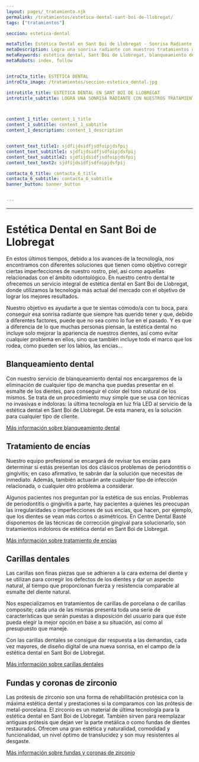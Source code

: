 ```yaml
---
layout: pages/_tratamiento.njk
permalink: /tratamientos/estetica-dental-sant-boi-de-llobregat/
tags: ["tratamientos"]

seccion: estetica-dental

metaTitle: Estética Dental en Sant Boi de Llobregat - Sonrisa Radiante
metaDescription: Logra una sonrisa radiante con nuestros tratamientos de estética dental en Sant Boi de Llobregat. Blanqueamiento, carillas y más.
metaKeywords: estética dental, Sant Boi de Llobregat, blanqueamiento dental, carillas, encías
metaRobots: index, follow


introCta_title: ESTETICA DENTAL
introCta_image: /tratamientos/seccion-estetica_dental.jpg

introtitle_title: ESTÉTICA DENTAL EN SANT BOI DE LLOBREGAT
introtitle_subtitle: LOGRA UNA SONRISA RADIANTE CON NUESTROS TRATAMIENTOS DE BLANQUEAMIENTO, CARILLAS Y MÁS.



content_1_title: content_1_title
content_1_subtitle: content_1_subtitle
content_1_description: content_1_description


content_text_title1: sjdfijdsidfjsdfoipjdsfpij
content_text_subtitle1: sjdfijdsidfjsdfoipjdsfpij
content_text_subtitle2: sjdfijdsidfjsdfoipjdsfpij
content_text_text2: sjdfijdsidfjsdfoipjdsfpij

contacta_6_title: contacta_6_title
contacta_6_subtitle: contacta_6_subtitle
banner_button: banner_button


---
```



___

# Estética Dental en Sant Boi de Llobregat

En estos últimos tiempos, debido a los avances de la tecnología, nos encontramos con diferentes soluciones que tienen como objetivo corregir ciertas imperfecciones de nuestro rostro, piel, así como aquellas relacionadas con el ámbito odontológico. En nuestro centro dental te ofrecemos un servicio integral de estética dental en Sant Boi de Llobregat, donde utilizamos la tecnología más actual del mercado con el objetivo de lograr los mejores resultados.

Nuestro objetivo es ayudarte a que te sientas cómodo/a con tu boca, para conseguir esa sonrisa radiante que siempre has querido tener y que, debido a diferentes factores, puede que no sea como lo fue en el pasado. Y es que a diferencia de lo que muchas personas piensan, la estética dental no incluye solo mejorar la apariencia de nuestros dientes, así como evitar cualquier problema en ellos, sino que también incluye todo el marco que los rodea, como pueden ser los labios, las encías...

## Blanqueamiento dental

Con nuestro servicio de blanqueamiento dental nos encargaremos de la eliminación de cualquier tipo de mancha que puedas presentar en el esmalte de los dientes, para conseguir el color del tono natural de los mismos. Se trata de un procedimiento muy simple que se usa con técnicas no invasivas e indoloras: la última tecnología en luz fría LED al servicio de la estética dental en Sant Boi de Llobregat. De esta manera, es la solución para cualquier tipo de cliente.

[Más información sobre blanqueamiento dental](https://centredentalbaste.com/tratamientos/blanqueamiento-dental/)

## Tratamiento de encías

Nuestro equipo profesional se encargará de revisar tus encías para determinar si estás presentan los dos clásicos problemas de periodontitis o gingivitis; en caso afirmativo, te sabrán dar la solución que necesitas de inmediato. Además, también actuarán ante cualquier tipo de infección relacionada, o cualquier otro problema a considerar.

Algunos pacientes nos preguntan por la estética de sus encías. Problemas de periodontitis o gingivitis a parte, hay pacientes a quienes les preocupan las irregularidades o imperfecciones de sus encías, que hacen, por ejemplo, que los dientes se vean más cortos o asimétricos. En Centre Dental Basté disponemos de las técnicas de corrección gingival para solucionarlo, son tratamientos indoloros de estética dental en Sant Boi de Llobregat.

[Más información sobre tratamiento de encías](https://centredentalbaste.com/tratamientos/tratamiento-encias/)

## Carillas dentales

Las carillas son finas piezas que se adhieren a la cara externa del diente y se utilizan para corregir los defectos de los dientes y dar un aspecto natural, al tiempo que proporcionan fuerza y resistencia comparable al esmalte del diente natural.

Nos especializamos en tratamientos de carillas de porcelana o de carillas composite; cada una de las mismas presenta toda una serie de características que serán puestas a disposición del usuario para que éste pueda elegir la mejor opción en base a su situación, así como al presupuesto que maneje.

Con las carillas dentales se consigue dar respuesta a las demandas, cada vez mayores, de diseño digital de una nueva sonrisa, en el campo de la estética dental en Sant Boi de Llobregat.

[Más información sobre carillas dentales](https://centredentalbaste.com/tratamientos/carillas-dentales/)

## Fundas y coronas de zirconio

Las prótesis de zirconio son una forma de rehabilitación protésica con la máxima estética dental y prestaciones si la comparamos con las prótesis de metal-porcelana. El zirconio es un material de última tecnología para la estética dental en Sant Boi de Llobregat. También sirven para reemplazar antiguas prótesis que dejan ver la parte metálica o como fundas de dientes restaurados. Ofrecen una gran estética y naturalidad, comodidad y funcionalidad, un nivel óptimo de translucidez y son muy resistentes al desgaste.

[Más información sobre fundas y coronas de zirconio](#)
